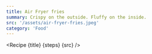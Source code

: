 ```yaml
---
title: Air Fryer fries
summary: Crispy on the outside. Fluffy on the inside.
src: '/assets/air-fryer-fries.jpeg'
category: 'Food'
---
```


<script>
	import Recipe from '$lib/components/recipe/recipe.svelte';

	const steps = [
		{
			title: 'Bring Water to Boil',
			instructions: 'Boil water with vinegar and salt mixed in.', 
			ingredients: ['500ml Water', '5g Salt', '1tbsp Vinegar']
		},
		{
			title: 'Prepare',
			instructions: 'While water is coming to the boil, cut up potato into 1cmx1cm fries.', 
			ingredients: ['1 Potato']
		},
		{
			title: 'Boil',
			instructions: 'Add fries to water and boil for 8min.'
		},
		{
			title: 'Dry',
			instructions: 'Remove fries from water and place onto paper towels, pat dry and let further dry until stopped steaming. In the meantime, preheat air fryer.'
		},
		{
			title: 'Fry',
			instructions: 'Spray fries with oil, and fry for 20min on 205°C.',
			ingredients: ['1tbsp oil']
		},
		{
			title: 'Season',
			instructions: 'Toss fries with plenty of salty and your seasoning of choice.'
		}
	]
</script>

<Recipe {title} {steps} {src} />
